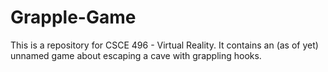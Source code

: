 # Grapple-Game
This is a repository for CSCE 496 - Virtual Reality. It contains an (as of yet) unnamed game about escaping a cave with grappling hooks.
